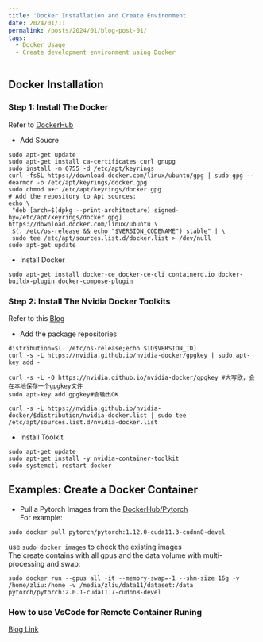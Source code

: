 ```yaml
---
title: 'Docker Installation and Create Environment'
date: 2024/01/11
permalink: /posts/2024/01/blog-post-01/
tags:
  - Docker Usage
  - Create development environment using Docker
---
```


## Docker Installation
### Step 1: Install The Docker
 Refer to [DockerHub](https://docs.docker.com/engine/install/ubuntu/)

 * Add Soucre  

 ```
sudo apt-get update
sudo apt-get install ca-certificates curl gnupg
sudo install -m 0755 -d /etc/apt/keyrings
curl -fsSL https://download.docker.com/linux/ubuntu/gpg | sudo gpg --dearmor -o /etc/apt/keyrings/docker.gpg
sudo chmod a+r /etc/apt/keyrings/docker.gpg
# Add the repository to Apt sources:
echo \
  "deb [arch=$(dpkg --print-architecture) signed-by=/etc/apt/keyrings/docker.gpg] https://download.docker.com/linux/ubuntu \
  $(. /etc/os-release && echo "$VERSION_CODENAME") stable" | \
  sudo tee /etc/apt/sources.list.d/docker.list > /dev/null
sudo apt-get update
 ```

 * Install Docker 
 
 ```
 sudo apt-get install docker-ce docker-ce-cli containerd.io docker-buildx-plugin docker-compose-plugin
 ```

### Step 2: Install The Nvidia Docker Toolkits
Refer to this [Blog](https://blog.csdn.net/u011119817/article/details/110386179)

* Add the package repositories  

```
distribution=$(. /etc/os-release;echo $ID$VERSION_ID)
curl -s -L https://nvidia.github.io/nvidia-docker/gpgkey | sudo apt-key add -

curl -s -L -O https://nvidia.github.io/nvidia-docker/gpgkey #大写欧，会在本地保存一个gpgkey文件
sudo apt-key add gpgkey#会输出OK

curl -s -L https://nvidia.github.io/nvidia-docker/$distribution/nvidia-docker.list | sudo tee /etc/apt/sources.list.d/nvidia-docker.list

``` 

* Install Toolkit

```
sudo apt-get update 
sudo apt-get install -y nvidia-container-toolkit
sudo systemctl restart docker
```


## Examples: Create a Docker Container
* Pull a Pytorch Images from the [DockerHub/Pytorch](https://hub.docker.com/r/pytorch/pytorch/tags)  
For example: 

`sudo docker pull pytorch/pytorch:1.12.0-cuda11.3-cudnn8-devel`  

use `sudo docker images` to check the existing images  
The create contains with all gpus and the data volume with multi-processing and swap:  

```
sudo docker run --gpus all -it --memory-swap=-1 --shm-size 16g -v /home/zliu:/home -v /media/zliu/data11/dataset:/data pytorch/pytorch:2.0.1-cuda11.7-cudnn8-devel
```  

### How to use VsCode for Remote Container Runing
[Blog Link](https://blog.csdn.net/qq_44716044/article/details/125460237)